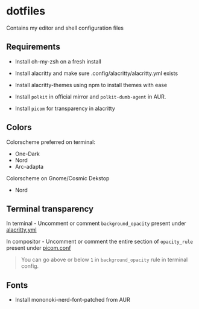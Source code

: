 # dotfiles
Contains my editor and shell configuration files

## Requirements

- Install oh-my-zsh on a fresh install
- Install alacritty and make sure .config/alacritty/alacritty.yml exists
- Install alacritty-themes using npm to install themes with ease

- Install `polkit` in official mirror and `polkit-dumb-agent` in  AUR.
- Install `picom` for transparency in alacritty

## Colors

Colorscheme preferred on terminal:

- One-Dark
- Nord
- Arc-adapta

Colorscheme on Gnome/Cosmic Dekstop

- Nord

## Terminal transparency

In terminal - Uncomment or comment `background_opacity` present under 
[alacritty.yml](./.config/alacritty/alacritty.yml)

In compositor - Uncomment or comment the entire section of `opacity_rule`
present under [picom.conf](./.config/picom/picom.conf)

> You can go above or below `1` in `background_opacity` rule in terminal config.

## Fonts

- Install mononoki-nerd-font-patched from AUR

